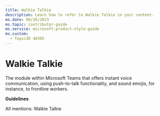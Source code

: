 ```yaml
---
title: Walkie Talkie
description: Learn how to refer to Walkie Talkie in your content.
ms.date: 09/26/2023
ms.topic: contributor-guide
ms.service: microsoft-product-style-guide
ms.custom:
  - TopicID 48305
---
```



# Walkie Talkie

The module within Microsoft Teams that offers instant voice communication, using push-to-talk functionality, and sound emojis, for instance, to frontline workers.

**Guidelines**

All mentions: Walkie Talkie